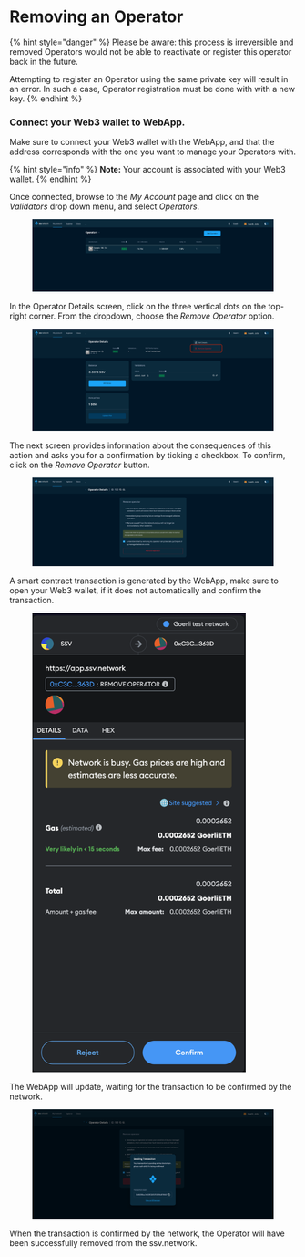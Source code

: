 # Removing an Operator

{% hint style="danger" %}
Please be aware: this process is irreversible and removed Operators would not be able to reactivate or register this operator back in the future.

Attempting to register an Operator using the same private key will result in an error. In such a case, Operator registration must be done with with a new key.
{% endhint %}

### Connect your Web3 wallet to WebApp.

Make sure to connect your Web3 wallet with the WebApp, and that the address corresponds with the one you want to manage your Operators with.

{% hint style="info" %}
**Note:** Your account is associated with your Web3 wallet.
{% endhint %}

Once connected, browse to the _My Account_ page and click on the _Validators_ drop down menu, and select _Operators_.

<figure><img src="../../.gitbook/assets/removing_validator_1.png" alt=""><figcaption></figcaption></figure>

In the Operator Details screen, click on the three vertical dots on the top-right corner. From the dropdown, choose the _Remove Operator_ option.

<figure><img src="../../.gitbook/assets/removing_validator_2.png" alt=""><figcaption></figcaption></figure>

The next screen provides information about the consequences of this action and asks you for a confirmation by ticking a checkbox. To confirm, click on the _Remove Operator_ button.

<figure><img src="../../.gitbook/assets/removing_validator_3.png" alt=""><figcaption></figcaption></figure>

A smart contract transaction is generated by the WebApp, make sure to open your Web3 wallet, if it does not automatically and confirm the transaction.

<figure><img src="../../.gitbook/assets/removing_validator_4.png" alt="" width="375"><figcaption></figcaption></figure>

The WebApp will update, waiting for the transaction to be confirmed by the network.

<figure><img src="../../.gitbook/assets/removing_validator_5.png" alt=""><figcaption></figcaption></figure>

When the transaction is confirmed by the network, the Operator will have been successfully removed from the ssv.network.
